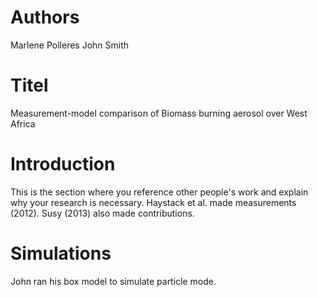 # Authors
Marlene Polleres
John Smith

# Titel
Measurement-model comparison of Biomass burning aerosol over West Africa

# Introduction
This is the section where you reference other people's work and explain why your research is necessary.
Haystack et al. made measurements (2012). Susy (2013) also made contributions.

# Simulations
John ran his box model to simulate particle mode.

